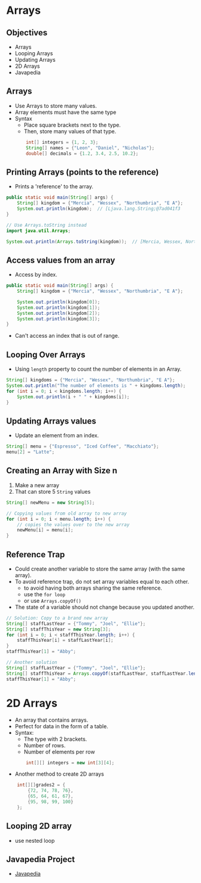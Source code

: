# Arrays

## Objectives

- Arrays
- Looping Arrays
- Updating Arrays
- 2D Arrays
- Javapedia

## Arrays

- Use Arrays to store many values.
- Array elements must have the same type
- Syntax
  - Place square brackets next to the type.
  - Then, store many values of that type.
  ```java
      int[] integers = {1, 2, 3};
      String[] names = {"Leon", "Daniel", "Nicholas"};
      double[] decimals = {1.2, 3.4, 2.5, 10.2};
  ```

## Printing Arrays (points to the reference)

- Prints a 'reference' to the array.

```java
public static void main(String[] args) {
    String[] kingdom = {"Mercia", "Wessex", "Northumbria", "E A"};
    System.out.println(kingdom);  // [Ljava.lang.String;@7ad041f3
}

// Use Arrays.toString instead
import java.util.Arrays;

System.out.println(Arrays.toString(kingdom));  // [Mercia, Wessex, Northumbria, E A]
```

## Access values from an array

- Access by index.

```java
public static void main(String[] args) {
    String[] kingdom = {"Mercia", "Wessex", "Northumbria", "E A"};

    System.out.println(kingdom[0]);
    System.out.println(kingdom[1]);
    System.out.println(kingdom[2]);
    System.out.println(kingdom[3]);
}
```

- Can't access an index that is out of range.

## Looping Over Arrays

- Using `length` property to count the number of elements in an Array.

```java
String[] kingdoms = {"Mercia", "Wessex", "Northumbria", "E A"};
System.out.println("The number of elements is " + kingdoms.length);
for (int i = 0; i < kingdoms.length; i++) {
    System.out.println(i + " " + kingdoms[i]);
}
```

## Updating Arrays values

- Update an element from an index.

```java
String[] menu = {"Espresso", "Iced Coffee", "Macchiato"};
menu[2] = "Latte";
```

## Creating an Array with Size n

1. Make a new array
2. That can store 5 `String` values

```java
String[] newMenu = new String[5];

// Copying values from old array to new array
for (int i = 0; i < menu.length; i++) {
    // copies the values over to the new array
    newMenu[i] = menu[i];
}
```

## Reference Trap

- Could create another variable to store the same array (with the same array).
- To avoid reference trap, do not set array variables equal to each other.
  - to avoid having both arrays sharing the same reference.
  - use the `for loop`
  - or use `Arrays.copyOf()`
- The state of a variable should not change because you updated another.

```java
// Solution: Copy to a brand new array
String[] staffLastYear = {"Tommy", "Joel", "Ellie"};
String[] staffThisYear = new String[3];
for (int i = 0; i < staffThisYear.length; i++) {
    staffThisYear[i] = staffLastYear[i];
}
staffThisYear[1] = "Abby";

// Another solution
String[] staffLastYear = {"Tommy", "Joel", "Ellie"};
String[] staffThisYear = Arrays.copyOf(staffLastYear, staffLastYear.length);
staffThisYear[1] = "Abby";
```

# 2D Arrays

- An array that contains arrays.
- Perfect for data in the form of a table.
- Syntax:
  - The type with 2 brackets.
  - Number of rows.
  - Number of elements per row
  ```java
      int[][] integers = new int[3][4];
  ```
- Another method to create 2D arrays

```java
    int[][]grades2 = {
        {72, 74, 78, 76},
        {65, 64, 61, 67},
        {95, 98, 99, 100}
    };
```

## Looping 2D array

- use nested loop

## Javapedia Project

- [Javapedia](https://www.learnthepart.com/course/2dfda34d-6bbc-4bd5-8f45-d5999de2f514/1c1a1685-fbff-4b7e-b86d-0a07b95e1cd7)

